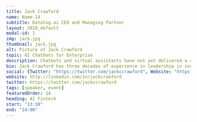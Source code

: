 ```yaml
---
title: Jack Crawford
name: Name-14
subtitle: Datalog.ai CEO and Managing Partner
layout: 2018_default
modal-id: 1
img: jack.jpg
thumbnail: jack.jpg
alt: Picture of Jack Crawford
topic: AI Chatbots for Enterprise
description: Chatbots and virtual assistants have not yet delivered a competitive advantage to businesses. Learn how to create a roadmap to advance beyond current obstacles to success. See how machine learning marvels such as human sentiment discovery, behavioral prediction, and anomaly detection can work with conversational AI to accelerate the attainment of benefits for your enterprise.
bio: Jack Crawford has three decades of experience in leadership in industry, entrepreneurship (formed three companies), and technology consulting. Currently leading an services and technology platform firm which is delivering cost savings and business process improvements through the application of AI solutions to current enterprise problems. Jack is skilled in business strategy, machine learning, behavioral prediction, consumer analysis, and process automation. Jack regularly speaks at industry conferences on AI, employee engagement & the digital transformation of customer experiences. Prior to Datalog.ai, Jack was VP, Business Intelligence and AI Solutions at Saama Technologies, Senior Principal, Customer Experience Solutions at Cognizant, Sr. Director, Commercial Operations & Information Services at Allergan, Senior Manager of Quality, Security, & Compliance at Gilead Sciences, and Managing Director at Managed Ventures.
social: {Twitter: "https://twitter.com/jackccrawford", Website: "https://www.linkedin.com/in/betsabebotaitis/", Linkedin: "http://linkedin.com/in/jackcrawford" }
website: http://linkedin.com/in/jackcrawford
twitter: https://twitter.com/jackccrawford
tags: [speaker, event]
featuredOrder: 14
heading: AI Fintech
start: "13:30"
end: "14:00"
---
```

